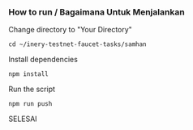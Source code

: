  ### How to run / Bagaimana Untuk Menjalankan

Change directory to "Your Directory"


```shell
cd ~/inery-testnet-faucet-tasks/samhan
```

Install dependencies

```shell
npm install
```

Run the script

```
npm run push
```
SELESAI
